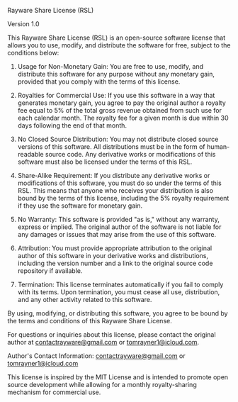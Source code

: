 Rayware Share License (RSL)

Version 1.0

This Rayware Share License (RSL) is an open-source software license that allows you to use, modify, and distribute the software for free, subject to the conditions below:

1. Usage for Non-Monetary Gain:
   You are free to use, modify, and distribute this software for any purpose without any monetary gain, provided that you comply with the terms of this license.

2. Royalties for Commercial Use:
   If you use this software in a way that generates monetary gain, you agree to pay the original author a royalty fee equal to 5% of the total gross revenue obtained from such use for each calendar month. The royalty fee for a given month is due within 30 days following the end of that month.

3. No Closed Source Distribution:
   You may not distribute closed source versions of this software. All distributions must be in the form of human-readable source code. Any derivative works or modifications of this software must also be licensed under the terms of this RSL.

4. Share-Alike Requirement:
   If you distribute any derivative works or modifications of this software, you must do so under the terms of this RSL. This means that anyone who receives your distribution is also bound by the terms of this license, including the 5% royalty requirement if they use the software for monetary gain.

5. No Warranty:
   This software is provided "as is," without any warranty, express or implied. The original author of the software is not liable for any damages or issues that may arise from the use of this software.

6. Attribution:
   You must provide appropriate attribution to the original author of this software in your derivative works and distributions, including the version number and a link to the original source code repository if available.

7. Termination:
   This license terminates automatically if you fail to comply with its terms. Upon termination, you must cease all use, distribution, and any other activity related to this software.

By using, modifying, or distributing this software, you agree to be bound by the terms and conditions of this Rayware Share License.

For questions or inquiries about this license, please contact the original author at contactrayware@gmail.com or tomrayner1@icloud.com.

Author's Contact Information: contactrayware@gmail.com or tomrayner1@icloud.com

This license is inspired by the MIT License and is intended to promote open source development while allowing for a monthly royalty-sharing mechanism for commercial use.
